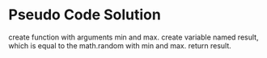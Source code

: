 # Pseudo Code Solution
create function with arguments min and max.
create variable named result, which is equal to the math.random with min and max.
return result.
